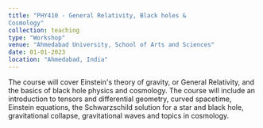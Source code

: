 ```yaml
---
title: "PHY410 - General Relativity, Black holes &
Cosmology"
collection: teaching
type: "Workshop"
venue: "Ahmedabad University, School of Arts and Sciences"
date: 01-01-2023
location: "Ahmedabad, India"
---
```



The course will cover Einstein's theory of gravity, or General Relativity, and the basics of black hole physics and cosmology. The course will include an introduction to tensors and differential geometry, curved spacetime, Einstein equations, the Schwarzschild solution for a star and black hole, gravitational collapse,
gravitational waves and topics in cosmology. 
